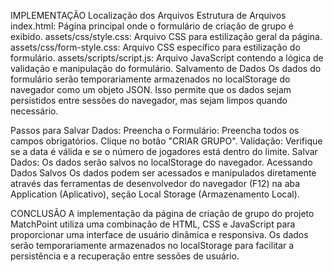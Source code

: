 IMPLEMENTAÇÃO
Localização dos Arquivos
Estrutura de Arquivos
index.html: Página principal onde o formulário de criação de grupo é exibido.
assets/css/style.css: Arquivo CSS para estilização geral da página.
assets/css/form-style.css: Arquivo CSS específico para estilização do formulário.
assets/scripts/script.js: Arquivo JavaScript contendo a lógica de validação e manipulação do formulário.
Salvamento de Dados
Os dados do formulário serão temporariamente armazenados no localStorage do navegador como um objeto JSON. Isso permite que os dados sejam persistidos entre sessões do navegador, mas sejam limpos quando necessário.

Passos para Salvar Dados:
Preencha o Formulário:
Preencha todos os campos obrigatórios.
Clique no botão "CRIAR GRUPO".
Validação:
Verifique se a data é válida e se o número de jogadores está dentro do limite.
Salvar Dados:
Os dados serão salvos no localStorage do navegador.
Acessando Dados Salvos
Os dados podem ser acessados e manipulados diretamente através das ferramentas de desenvolvedor do navegador (F12) na aba Application (Aplicativo), seção Local Storage (Armazenamento Local).

CONCLUSÃO
A implementação da página de criação de grupo do projeto MatchPoint utiliza uma combinação de HTML, CSS e JavaScript para proporcionar uma interface de usuário dinâmica e responsiva. Os dados serão temporariamente armazenados no localStorage para facilitar a persistência e a recuperação entre sessões de usuário.
